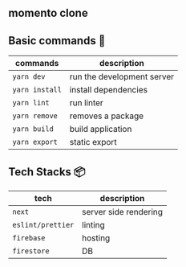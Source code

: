 ## momento clone

## Basic commands :wrench:

|     commands   |      description           |
|----------------|----------------------------|
| `yarn dev`     | run the development server |
| `yarn install` | install dependencies       |
| `yarn lint`	   | run linter                 |
| `yarn remove`  | removes a package          |
| `yarn build`   | build application          |
| `yarn export`  | static export              |

## Tech Stacks :package:

|     tech          |      description           |
|-------------------|----------------------------|
| `next`            | server side rendering      |
| `eslint/prettier` | linting                    |
| `firebase`        | hosting                    |
| `firestore`       | DB                         |